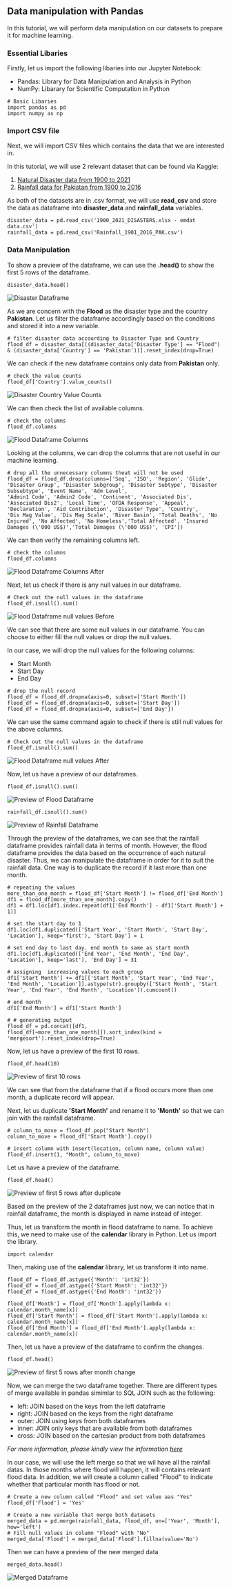 ## Data manipulation with Pandas
In this tutorial, we will perform data manipulation on our datasets to prepare it for machine learning. 

### Essential Libaries
Firstly, let us import the following libaries into our Jupyter Notebook:
- Pandas: Library for Data Manipulation and Analysis in Python 
- NumPy: Libarary for Scientific Computation in Python
```
# Basic Libaries
import pandas as pd 
import numpy as np
```
### Import CSV file
Next, we will import CSV files which contains the data that we are interested in.

In this tutorial, we will use 2 relevant dataset that can be found via Kaggle:
1. [Natural Disaster data from 1900 to 2021](https://www.kaggle.com/code/gianlab/storm-and-flood-forecast/data)
2. [Rainfall data for Pakistan from 1900 to 2016](https://www.kaggle.com/code/hyderghauri/eda-and-machinelearning-on-rainfall-pakistan/data)

As both of the datasets are in .csv format, we will use **read_csv** and store the data as dataframe into **disaster_data** and **rainfall_data** variables.
```
disaster_data = pd.read_csv('1900_2021_DISASTERS.xlsx - emdat data.csv') 
rainfall_data = pd.read_csv('Rainfall_1901_2016_PAK.csv') 
```
### Data Manipulation 
To show a preview of the dataframe, we can use the **.head()** to show the first 5 rows of the dataframe.
```
disaster_data.head()
```
![Disaster Dataframe](picture/disaster_df.png)

As we are concern with the **Flood** as the disaster type and the country **Pakistan**. Let us filter the dataframe accordingly based on the conditions and stored it into a new variable.
```
# filter disaster data accourding to Disaster Type and Country 
flood_df = disaster_data[((disaster_data['Disaster Type'] == "Flood") & (disaster_data['Country'] == 'Pakistan'))].reset_index(drop=True) 
```
We can check if the new dataframe contains only data from **Pakistan** only. 
```
# check the value counts
flood_df['Country'].value_counts()
```
![Disaster Country Value Counts](picture/flood_df_country_valuecount.png)

We can then check the list of available columns. 
```
# check the columns
flood_df.columns
```
![Flood Dataframe Columns](picture/flood_df_columns.png)

Looking at the columns, we can drop the columns that are not useful in our machine learning. 
```
# drop all the unnecessary columns theat will not be used
flood_df = flood_df.drop(columns=['Seq', 'ISO', 'Region', 'Glide', 'Disaster Group', 'Disaster Subgroup', 'Disaster Subtype', 'Disaster Subsubtype', 'Event Name', 'Adm Level', 
'Admin1 Code', 'Admin2 Code', 'Continent', 'Associated Dis', 'Associated Dis2', 'Local Time', 'OFDA Response', 'Appeal', 'Declaration', 'Aid Contribution', 'Disaster Type', 'Country', 
'Dis Mag Value', 'Dis Mag Scale', 'River Basin', 'Total Deaths', 'No Injured', 'No Affected', 'No Homeless','Total Affected', 'Insured Damages (\'000 US$)','Total Damages (\'000 US$)', 'CPI'])
```
We can then verify the remaining columns left. 
```
# check the columns
flood_df.columns
```
![Flood Dataframe Columns After](picture/flood_df_columns_after.png)

Next, let us check if there is any null values in our dataframe. 
```
# Check out the null values in the dataframe
flood_df.isnull().sum()
```
![Flood Dataframe null values Before](picture/flood_df_null_before.png)

We can see that there are some null values in our dataframe. You can choose to either fill the null values or drop the null values.

In our case, we will drop the null values for the following columns:
- Start Month
- Start Day
- End Day
```
# drop the null record 
flood_df = flood_df.dropna(axis=0, subset=['Start Month'])
flood_df = flood_df.dropna(axis=0, subset=['Start Day'])
flood_df = flood_df.dropna(axis=0, subset=['End Day'])
```
We can use the same command again to check if there is still null values for the above columns.
```
# Check out the null values in the dataframe
flood_df.isnull().sum()
```
![Flood Dataframe null values After](picture/flood_df_null_after.png)

Now, let us have a preview of our dataframes. 
```
flood_df.isnull().sum()
```
![Preview of Flood Dataframe](picture/flood_df.png)
```
rainfall_df.isnull().sum()
```
![Preview of Rainfall Dataframe](picture/rainfall_df.png)

Through the preview of the dataframes, we can see that the rainfall dataframe provides rainfall data in terms of month. However, the flood dataframe provides the data based on the occurrence of each natural disaster. Thus, we can manipulate the dataframe in order for it to suit the rainfall data. One way is to duplicate the record if it last more than one month.

```
# repeating the values
more_than_one_month = flood_df['Start Month'] != flood_df['End Month']
df1 = flood_df[more_than_one_month].copy()
df1 = df1.loc[df1.index.repeat(df1['End Month'] - df1['Start Month'] + 1)]

# set the start day to 1 
df1.loc[df1.duplicated(['Start Year', 'Start Month', 'Start Day', 'Location'], keep='first'), 'Start Day'] = 1

# set end day to last day. end month to same as start month 
df1.loc[df1.duplicated(['End Year', 'End Month', 'End Day', 'Location'], keep='last'), 'End Day'] = 31

# assigning  increasing values to each group
df1['Start Month'] += df1[['Start Month', 'Start Year', 'End Year', 'End Month', 'Location']].astype(str).groupby(['Start Month', 'Start Year', 'End Year', 'End Month', 'Location']).cumcount()

# end month 
df1['End Month'] = df1['Start Month']

# # generating output 
flood_df = pd.concat([df1, flood_df[~more_than_one_month]]).sort_index(kind = 'mergesort').reset_index(drop=True)
```
Now, let us have a preview of the first 10 rows.
```
flood_df.head(10)
```
![Preview of first 10 rows](picture/rainfall_df_first10.png)

We can see that from the dataframe that if a flood occurs more than one month, a duplicate record will appear. 

Next, let us duplicate **'Start Month'** and rename it to **'Month'** so that we can join with the rainfall dataframe. 
```
# column_to_move = flood_df.pop("Start Month")
column_to_move = flood_df['Start Month'].copy()

# insert column with insert(location, column name, column value)
flood_df.insert(1, "Month", column_to_move)
```
Let us have a preview of the dataframe. 
```
flood_df.head()
```
![Preview of first 5 rows after duplicate](picture/flood_df_afterduplicate.png)

Based on the preview of the 2 dataframes just now, we can notice that in rainfall dataframe, the month is displayed in name instead of integer. 

Thus, let us transform the month in flood dataframe to name. To achieve this, we need to make use of the **calendar** library in Python. Let us import the library. 
```
import calendar
```
Then, making use of the **calendar** library, let us transform it into name. 
```
flood_df = flood_df.astype({'Month': 'int32'})
flood_df = flood_df.astype({'Start Month': 'int32'})
flood_df = flood_df.astype({'End Month': 'int32'})

flood_df['Month'] = flood_df['Month'].apply(lambda x: calendar.month_name[x])
flood_df['Start Month'] = flood_df['Start Month'].apply(lambda x: calendar.month_name[x])
flood_df['End Month'] = flood_df['End Month'].apply(lambda x: calendar.month_name[x])
```
Then, let us have a preview of the dataframe to confirm the changes. 
```
flood_df.head()
```
![Preview of first 5 rows after month change](picture/flood_df_monthchange.png)

Now, we can merge the two dataframe together. There are different types of merge available in pandas simimlar to SQL JOIN such as the following:
- left: JOIN based on the keys from the left dataframe
- right: JOIN based on the keys from the right dataframe
- outer: JOIN using keys from both dataframes
- inner: JOIN only keys that are available from both dataframes
- cross: JOIN based on the cartesian product from both dataframes

*For more information, please kindly view the information [here](https://pandas.pydata.org/docs/reference/api/pandas.DataFrame.merge.html)*

In our case, we will use the left merge so that we wil have all the rainfall datas. In those months where flood will happen, it will contains relevant flood data. In addition, we will create a column called "Flood" to indicate whether that particular month has flood or not. 

```
# Create a new column called "Flood" and set value aas "Yes"
flood_df['Flood'] = 'Yes'

# Create a new variable that merge both datasets 
merged_data = pd.merge(rainfall_data, flood_df, on=['Year', 'Month'], how='left')
# Fill null values in column "Flood" with "No" 
merged_data['Flood'] = merged_data['Flood'].fillna(value='No')
```

Then we can have a preview of the new merged data
```
merged_data.head()
```
![Merged Dataframe](picture/merged_df.png)